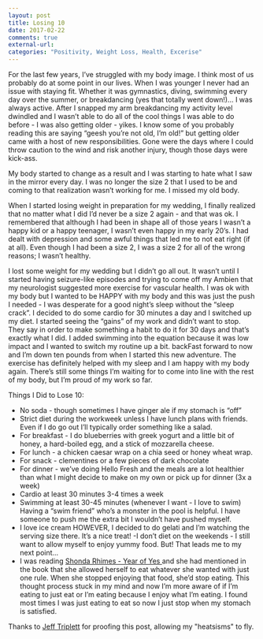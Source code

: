 ```yaml
---
layout: post
title: Losing 10
date: 2017-02-22
comments: true
external-url:
categories: "Positivity, Weight Loss, Health, Excerise"
---
```


> 
For the last few years, I’ve struggled with my body image. I think most of us probably do at some point in our lives. When I was younger I never had an issue with staying fit. Whether it was gymnastics, diving, swimming every day over the summer, or breakdancing (yes that totally went down!)... I was always active. After I snapped my arm breakdancing my activity level dwindled and I wasn’t able to do all of the cool things I was able to do before - I was also getting older - yikes. I know some of you probably reading this are saying “geesh you’re not old, I’m old!” but getting older came with a host of new responsibilities. Gone were the days where I could throw caution to the wind and risk another injury, though those days were kick-ass. 

My body started to change as a result and I was starting to hate what I saw in the mirror every day. I was no longer the size 2  that I used to be and coming to that realization wasn’t working for me. I missed my old body. 

When I started losing weight in preparation for my wedding, I finally realized that no matter what I did I’d never be a size 2 again - and that was ok. I remembered that although I had been in shape all of those years I wasn’t a happy kid or a happy teenager, I wasn’t even happy in my early 20’s. I had dealt with depression and some awful things that led me to not eat right (if at all). Even though I had been a size 2, I was a size 2 for all of the wrong reasons; I wasn’t healthy. 

I lost some weight for my wedding but I didn’t go all out. It wasn’t until I started having seizure-like episodes and trying to come off my Ambien that my neurologist suggested more exercise for vascular health. I was ok with my body but I wanted to be HAPPY with my body and this was just the push I needed - I was desperate for a good night’s sleep without the “sleep crack”. I decided to do some cardio for 30 minutes a day and I switched up my diet. I started seeing the “gains” of my work and didn’t want to stop. They say in order to make something a habit to do it for 30 days and that’s exactly what I did. I added swimming  into the equation because it was low impact and I wanted to switch my routine up a bit. backFast forward to now and I’m down ten pounds from when I started this new adventure. The exercise has definitely helped with my sleep and I am happy with my body again. There’s still some things I’m waiting for to come into line with the rest of my body, but I’m proud of my work so far. 

Things I Did to Lose 10:

- No soda - though sometimes I have ginger ale if my stomach is “off” 
- Strict diet during the workweek unless I have lunch plans with friends. Even if I do go out I’ll typically order something like a salad. 
- For breakfast - I do blueberries with greek yogurt and a little bit of honey, a hard-boiled egg, and a stick of mozzarella cheese.
- For lunch - a chicken caesar wrap on a chia seed or honey wheat wrap.
- For snack - clementines or a few pieces of dark chocolate 
- For dinner - we’ve doing Hello Fresh and the meals are a lot healthier than what I might decide to make on my own or pick up for dinner (3x a week) 
- Cardio at least 30 minutes 3-4 times a week
- Swimming at least 30-45 minutes (whenever I want - I love to swim)
Having a “swim friend” who’s a monster in the pool is helpful. I have someone to push me the extra bit I wouldn’t have pushed myself. 
- I love ice cream HOWEVER, I decided to do gelati and I’m watching the serving size there. It’s a nice treat! 
-I don’t diet on the weekends - I still want to allow myself to enjoy yummy food. But! That leads me to my next point…
- I was reading <a href="http://www.simonandschuster.com/books/Year-of-Yes/Shonda-Rhimes/9781476777122"> Shonda Rhimes - Year of Yes </a> and she had mentioned in the book that she allowed herself to eat whatever she wanted with just one rule. When she stopped enjoying that food, she’d stop eating. This thought process stuck in my mind and now I’m more aware of if I’m eating to just eat or I’m eating because I enjoy what I’m eating. I found most times I was just eating to eat so now I just stop when my stomach is satisfied.







Thanks to <a href="https://twitter.com/webology">Jeff Triplett</a> for proofing this post, allowing my "heatsisms" to fly.





